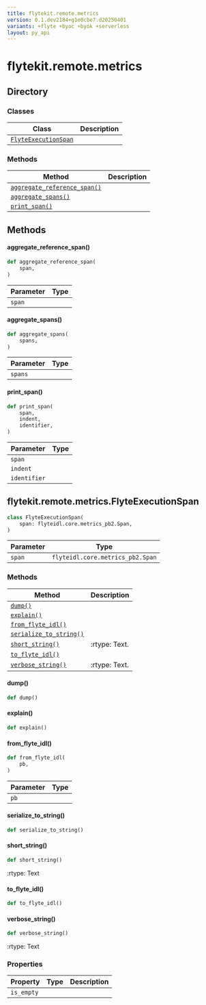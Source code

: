```yaml
---
title: flytekit.remote.metrics
version: 0.1.dev2184+g1e0cbe7.d20250401
variants: +flyte +byoc +byok +serverless
layout: py_api
---
```


# flytekit.remote.metrics

## Directory

### Classes

| Class | Description |
|-|-|
| [`FlyteExecutionSpan`](.././flytekit.remote.metrics#flytekitremotemetricsflyteexecutionspan) |  |

### Methods

| Method | Description |
|-|-|
| [`aggregate_reference_span()`](#aggregate_reference_span) |  |
| [`aggregate_spans()`](#aggregate_spans) |  |
| [`print_span()`](#print_span) |  |


## Methods

#### aggregate_reference_span()

```python
def aggregate_reference_span(
    span,
)
```
| Parameter | Type |
|-|-|
| `span` |  |

#### aggregate_spans()

```python
def aggregate_spans(
    spans,
)
```
| Parameter | Type |
|-|-|
| `spans` |  |

#### print_span()

```python
def print_span(
    span,
    indent,
    identifier,
)
```
| Parameter | Type |
|-|-|
| `span` |  |
| `indent` |  |
| `identifier` |  |

## flytekit.remote.metrics.FlyteExecutionSpan

```python
class FlyteExecutionSpan(
    span: flyteidl.core.metrics_pb2.Span,
)
```
| Parameter | Type |
|-|-|
| `span` | `flyteidl.core.metrics_pb2.Span` |

### Methods

| Method | Description |
|-|-|
| [`dump()`](#dump) |  |
| [`explain()`](#explain) |  |
| [`from_flyte_idl()`](#from_flyte_idl) |  |
| [`serialize_to_string()`](#serialize_to_string) |  |
| [`short_string()`](#short_string) | :rtype: Text. |
| [`to_flyte_idl()`](#to_flyte_idl) |  |
| [`verbose_string()`](#verbose_string) | :rtype: Text. |


#### dump()

```python
def dump()
```
#### explain()

```python
def explain()
```
#### from_flyte_idl()

```python
def from_flyte_idl(
    pb,
)
```
| Parameter | Type |
|-|-|
| `pb` |  |

#### serialize_to_string()

```python
def serialize_to_string()
```
#### short_string()

```python
def short_string()
```
:rtype: Text


#### to_flyte_idl()

```python
def to_flyte_idl()
```
#### verbose_string()

```python
def verbose_string()
```
:rtype: Text


### Properties

| Property | Type | Description |
|-|-|-|
| `is_empty` |  |  |

